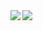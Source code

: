 
  <img align="left" src="https://github-readme-stats.vercel.app/api?username=anuraghazra&show_icons=true&theme=tokyonight" />


  <img align="left" src="https://github-readme-stats.vercel.app/api/top-langs/?username=adamwhitlock1&layout=compact" />

